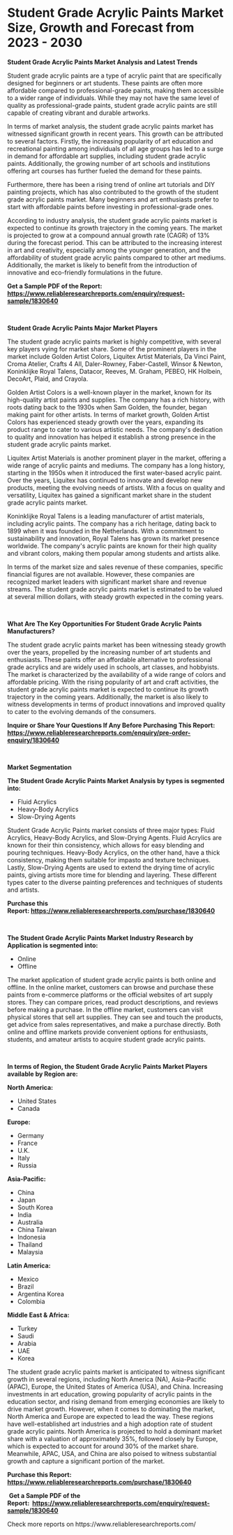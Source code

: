 <p><h1>Student Grade Acrylic Paints Market Size, Growth and Forecast from 2023 - 2030</h1></p><p><strong>Student Grade Acrylic Paints Market Analysis and Latest Trends</strong></p>
<p><p>Student grade acrylic paints are a type of acrylic paint that are specifically designed for beginners or art students. These paints are often more affordable compared to professional-grade paints, making them accessible to a wider range of individuals. While they may not have the same level of quality as professional-grade paints, student grade acrylic paints are still capable of creating vibrant and durable artworks.</p><p>In terms of market analysis, the student grade acrylic paints market has witnessed significant growth in recent years. This growth can be attributed to several factors. Firstly, the increasing popularity of art education and recreational painting among individuals of all age groups has led to a surge in demand for affordable art supplies, including student grade acrylic paints. Additionally, the growing number of art schools and institutions offering art courses has further fueled the demand for these paints.</p><p>Furthermore, there has been a rising trend of online art tutorials and DIY painting projects, which has also contributed to the growth of the student grade acrylic paints market. Many beginners and art enthusiasts prefer to start with affordable paints before investing in professional-grade ones.</p><p>According to industry analysis, the student grade acrylic paints market is expected to continue its growth trajectory in the coming years. The market is projected to grow at a compound annual growth rate (CAGR) of 13% during the forecast period. This can be attributed to the increasing interest in art and creativity, especially among the younger generation, and the affordability of student grade acrylic paints compared to other art mediums. Additionally, the market is likely to benefit from the introduction of innovative and eco-friendly formulations in the future.</p></p>
<p><strong>Get a Sample PDF of the Report:&nbsp; <a href="https://www.reliableresearchreports.com/enquiry/request-sample/1830640">https://www.reliableresearchreports.com/enquiry/request-sample/1830640</a></strong></p>
<p>&nbsp;</p>
<p><strong>Student Grade Acrylic Paints Major Market Players</strong></p>
<p><p>The student grade acrylic paints market is highly competitive, with several key players vying for market share. Some of the prominent players in the market include Golden Artist Colors, Liquitex Artist Materials, Da Vinci Paint, Croma Atelier, Crafts 4 All, Daler-Rowney, Faber-Castell, Winsor & Newton, Koninklijke Royal Talens, Datacor, Reeves, M. Graham, PEBEO, HK Holbein, DecoArt, Plaid, and Crayola.</p><p>Golden Artist Colors is a well-known player in the market, known for its high-quality artist paints and supplies. The company has a rich history, with roots dating back to the 1930s when Sam Golden, the founder, began making paint for other artists. In terms of market growth, Golden Artist Colors has experienced steady growth over the years, expanding its product range to cater to various artistic needs. The company's dedication to quality and innovation has helped it establish a strong presence in the student grade acrylic paints market.</p><p>Liquitex Artist Materials is another prominent player in the market, offering a wide range of acrylic paints and mediums. The company has a long history, starting in the 1950s when it introduced the first water-based acrylic paint. Over the years, Liquitex has continued to innovate and develop new products, meeting the evolving needs of artists. With a focus on quality and versatility, Liquitex has gained a significant market share in the student grade acrylic paints market.</p><p>Koninklijke Royal Talens is a leading manufacturer of artist materials, including acrylic paints. The company has a rich heritage, dating back to 1899 when it was founded in the Netherlands. With a commitment to sustainability and innovation, Royal Talens has grown its market presence worldwide. The company's acrylic paints are known for their high quality and vibrant colors, making them popular among students and artists alike.</p><p>In terms of the market size and sales revenue of these companies, specific financial figures are not available. However, these companies are recognized market leaders with significant market share and revenue streams. The student grade acrylic paints market is estimated to be valued at several million dollars, with steady growth expected in the coming years.</p></p>
<p>&nbsp;</p>
<p><strong>What Are The Key Opportunities For Student Grade Acrylic Paints Manufacturers?</strong></p>
<p><p>The student grade acrylic paints market has been witnessing steady growth over the years, propelled by the increasing number of art students and enthusiasts. These paints offer an affordable alternative to professional grade acrylics and are widely used in schools, art classes, and hobbyists. The market is characterized by the availability of a wide range of colors and affordable pricing. With the rising popularity of art and craft activities, the student grade acrylic paints market is expected to continue its growth trajectory in the coming years. Additionally, the market is also likely to witness developments in terms of product innovations and improved quality to cater to the evolving demands of the consumers.</p></p>
<p><strong>Inquire or Share Your Questions If Any Before Purchasing This Report: <a href="https://www.reliableresearchreports.com/enquiry/pre-order-enquiry/1830640">https://www.reliableresearchreports.com/enquiry/pre-order-enquiry/1830640</a></strong></p>
<p>&nbsp;</p>
<p><strong>Market Segmentation</strong></p>
<p><strong>The Student Grade Acrylic Paints Market Analysis by types is segmented into:</strong></p>
<p><ul><li>Fluid Acrylics</li><li>Heavy-Body Acrylics</li><li>Slow-Drying Agents</li></ul></p>
<p><p>Student Grade Acrylic Paints market consists of three major types: Fluid Acrylics, Heavy-Body Acrylics, and Slow-Drying Agents. Fluid Acrylics are known for their thin consistency, which allows for easy blending and pouring techniques. Heavy-Body Acrylics, on the other hand, have a thick consistency, making them suitable for impasto and texture techniques. Lastly, Slow-Drying Agents are used to extend the drying time of acrylic paints, giving artists more time for blending and layering. These different types cater to the diverse painting preferences and techniques of students and artists.</p></p>
<p><strong>Purchase this Report:&nbsp;<a href="https://www.reliableresearchreports.com/purchase/1830640">https://www.reliableresearchreports.com/purchase/1830640</a></strong></p>
<p>&nbsp;</p>
<p><strong>The Student Grade Acrylic Paints Market Industry Research by Application is segmented into:</strong></p>
<p><ul><li>Online</li><li>Offline</li></ul></p>
<p><p>The market application of student grade acrylic paints is both online and offline. In the online market, customers can browse and purchase these paints from e-commerce platforms or the official websites of art supply stores. They can compare prices, read product descriptions, and reviews before making a purchase. In the offline market, customers can visit physical stores that sell art supplies. They can see and touch the products, get advice from sales representatives, and make a purchase directly. Both online and offline markets provide convenient options for enthusiasts, students, and amateur artists to acquire student grade acrylic paints.</p></p>
<p>&nbsp;</p>
<p><strong>In terms of Region, the Student Grade Acrylic Paints Market Players available by Region are:</strong></p>
<p>
    <p> <strong> North America: </strong>
        <ul>
            <li>United States</li>
            <li>Canada</li>
        </ul>
        </p> 
    <p> <strong> Europe: </strong>
        <ul>
            <li>Germany</li>
            <li>France</li>
            <li>U.K.</li>
            <li>Italy</li>
            <li>Russia</li>
        </ul>
        </p> 
    <p> <strong> Asia-Pacific: </strong>
        <ul>
            <li>China</li>
            <li>Japan</li>
            <li>South Korea</li>
            <li>India</li>
            <li>Australia</li>
            <li>China Taiwan</li>
            <li>Indonesia</li>
            <li>Thailand</li>
            <li>Malaysia</li>
        </ul>
        </p> 
    <p> <strong> Latin America: </strong>
        <ul>
            <li>Mexico</li>
            <li>Brazil</li>
            <li>Argentina Korea</li>
            <li>Colombia</li>
        </ul>
        </p> 
    <p> <strong> Middle East & Africa: </strong>
        <ul>
            <li>Turkey</li>
            <li>Saudi</li>
            <li>Arabia</li>
            <li>UAE</li>
            <li>Korea</li>
        </ul>
    </p>
    </p>
<p><p>The student grade acrylic paints market is anticipated to witness significant growth in several regions, including North America (NA), Asia-Pacific (APAC), Europe, the United States of America (USA), and China. Increasing investments in art education, growing popularity of acrylic paints in the education sector, and rising demand from emerging economies are likely to drive market growth. However, when it comes to dominating the market, North America and Europe are expected to lead the way. These regions have well-established art industries and a high adoption rate of student grade acrylic paints. North America is projected to hold a dominant market share with a valuation of approximately 35%, followed closely by Europe, which is expected to account for around 30% of the market share. Meanwhile, APAC, USA, and China are also poised to witness substantial growth and capture a significant portion of the market.</p></p>
<p><strong>Purchase this Report: <a href="https://www.reliableresearchreports.com/purchase/1830640">https://www.reliableresearchreports.com/purchase/1830640</a></strong></p>
<p>&nbsp;<strong>Get a Sample PDF of the Report:&nbsp;&nbsp;<a href="https://www.reliableresearchreports.com/enquiry/request-sample/1830640">https://www.reliableresearchreports.com/enquiry/request-sample/1830640</a></strong></p>
<p><strong></strong></p>
<p>Check more reports on https://www.reliableresearchreports.com/</p>